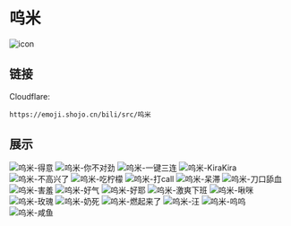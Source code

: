 # 呜米
![icon](https://emoji.shojo.cn/bili/src/呜米/icon.png)
## 链接
Cloudflare:
```
https://emoji.shojo.cn/bili/src/呜米
```
## 展示
![呜米-得意](https://emoji.shojo.cn/bili/src/呜米/呜米-得意.png)
![呜米-你不对劲](https://emoji.shojo.cn/bili/src/呜米/呜米-你不对劲.png)
![呜米-一键三连](https://emoji.shojo.cn/bili/src/呜米/呜米-一键三连.png)
![呜米-KiraKira](https://emoji.shojo.cn/bili/src/呜米/呜米-KiraKira.png)
![呜米-不高兴了](https://emoji.shojo.cn/bili/src/呜米/呜米-不高兴了.png)
![呜米-吃柠檬](https://emoji.shojo.cn/bili/src/呜米/呜米-吃柠檬.png)
![呜米-打call](https://emoji.shojo.cn/bili/src/呜米/呜米-打call.png)
![呜米-呆滞](https://emoji.shojo.cn/bili/src/呜米/呜米-呆滞.png)
![呜米-刀口舔血](https://emoji.shojo.cn/bili/src/呜米/呜米-刀口舔血.png)
![呜米-害羞](https://emoji.shojo.cn/bili/src/呜米/呜米-害羞.png)
![呜米-好气](https://emoji.shojo.cn/bili/src/呜米/呜米-好气.png)
![呜米-好耶](https://emoji.shojo.cn/bili/src/呜米/呜米-好耶.png)
![呜米-激爽下班](https://emoji.shojo.cn/bili/src/呜米/呜米-激爽下班.png)
![呜米-啾咪](https://emoji.shojo.cn/bili/src/呜米/呜米-啾咪.png)
![呜米-玫瑰](https://emoji.shojo.cn/bili/src/呜米/呜米-玫瑰.png)
![呜米-奶死](https://emoji.shojo.cn/bili/src/呜米/呜米-奶死.png)
![呜米-燃起来了](https://emoji.shojo.cn/bili/src/呜米/呜米-燃起来了.png)
![呜米-汪](https://emoji.shojo.cn/bili/src/呜米/呜米-汪.png)
![呜米-呜呜](https://emoji.shojo.cn/bili/src/呜米/呜米-呜呜.png)
![呜米-咸鱼](https://emoji.shojo.cn/bili/src/呜米/呜米-咸鱼.png)
